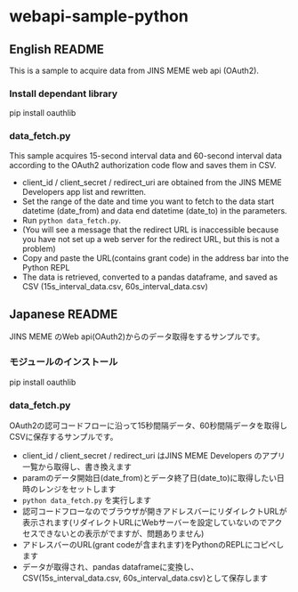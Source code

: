 # webapi-sample-python

## English README

This is a sample to acquire data from JINS MEME web api (OAuth2).

### Install dependant library

pip install oauthlib 

### data_fetch.py

This sample acquires 15-second interval data and 60-second interval data according to the OAuth2 authorization code flow and saves them in CSV.

- client_id / client_secret / redirect_uri are obtained from the JINS MEME Developers app list and rewritten.
- Set the range of the date and time you want to fetch to the data start datetime (date_from) and data end datetime (date_to) in the parameters.
- Run `python data_fetch.py`.
- (You will see a message that the redirect URL is inaccessible because you have not set up a web server for the redirect URL, but this is not a problem)
- Copy and paste the URL(contains grant code) in the address bar into the Python REPL
- The data is retrieved, converted to a pandas dataframe, and saved as CSV (15s_interval_data.csv, 60s_interval_data.csv)

## Japanese README

JINS MEME のWeb api(OAuth2)からのデータ取得をするサンプルです。

### モジュールのインストール

pip install oauthlib 

### data_fetch.py

OAuth2の認可コードフローに沿って15秒間隔データ、60秒間隔データを取得しCSVに保存するサンプルです。

- client_id / client_secret / redirect_uri はJINS MEME Developers のアプリ一覧から取得し、書き換えます
- paramのデータ開始日(date_from)とデータ終了日(date_to)に取得したい日時のレンジをセットします
- `python data_fetch.py` を実行します
- 認可コードフローなのでブラウザが開きアドレスバーにリダイレクトURLが表示されます(リダイレクトURLにWebサーバーを設定していないのでアクセスできないとの表示がでますが、問題ありません)
- アドレスバーのURL(grant codeが含まれます)をPythonのREPLにコピペします
- データが取得され、pandas dataframeに変換し、CSV(15s_interval_data.csv, 60s_interval_data.csv)として保存します
